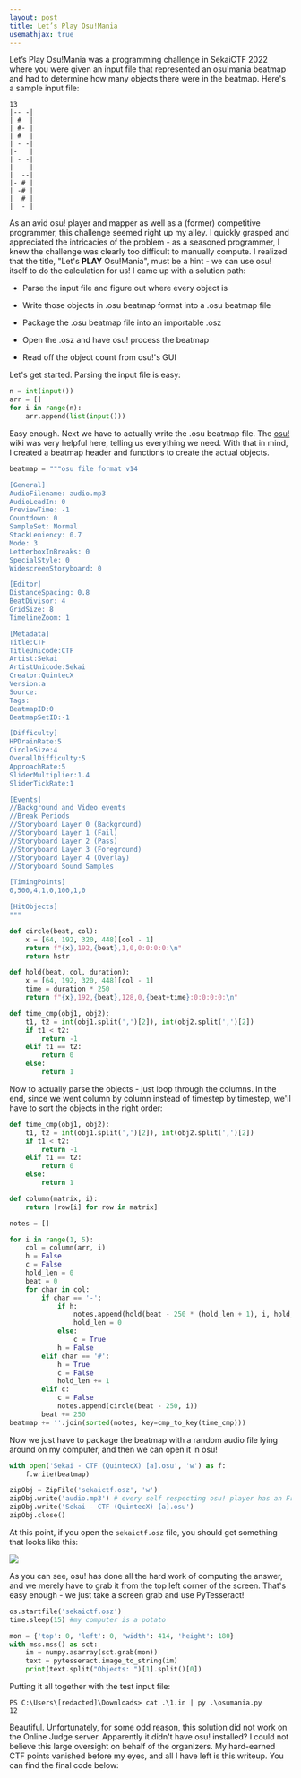 ```yaml
---
layout: post
title: Let’s Play Osu!Mania
usemathjax: true
---
```


Let’s Play Osu!Mania was a programming challenge in SekaiCTF 2022 where you were given an input file that represented an osu!mania beatmap and had to determine how many objects there were in the beatmap. Here's a sample input file:

```
13
|-- -|
| #  |
| #- |
| #  |
| - -|
|-   |
| - -|
|    |
|  --|
|- # |
| -# |
|  # |
|  - |
```

As an avid osu! player and mapper as well as a (former) competitive programmer, this challenge seemed right up my alley. I quickly grasped and appreciated the intricacies of the problem - as a seasoned programmer, I knew the challenge was clearly too difficult to manually compute. I realized that the title, "Let's **PLAY** Osu!Mania", must be a hint - we can use osu! itself to do the calculation for us! I came up with a solution path:

* Parse the input file and figure out where every object is

* Write those objects in .osu beatmap format into a .osu beatmap file

* Package the .osu beatmap file into an importable .osz

* Open the .osz and have osu! process the beatmap

* Read off the object count from osu!'s GUI

Let's get started. Parsing the input file is easy:

```python
n = int(input())
arr = []
for i in range(n):
    arr.append(list(input()))
```

Easy enough. Next we have to actually write the .osu beatmap file. The [osu!](https://osu.ppy.sh/wiki/en/Client/File_formats/Osu_%28file_format%29) wiki was very helpful here, telling us everything we need. With that in mind, I created a beatmap header and functions to create the actual objects.

```python
beatmap = """osu file format v14

[General]
AudioFilename: audio.mp3
AudioLeadIn: 0
PreviewTime: -1
Countdown: 0
SampleSet: Normal
StackLeniency: 0.7
Mode: 3
LetterboxInBreaks: 0
SpecialStyle: 0
WidescreenStoryboard: 0

[Editor]
DistanceSpacing: 0.8
BeatDivisor: 4
GridSize: 8
TimelineZoom: 1

[Metadata]
Title:CTF
TitleUnicode:CTF
Artist:Sekai
ArtistUnicode:Sekai
Creator:QuintecX
Version:a
Source:
Tags:
BeatmapID:0
BeatmapSetID:-1

[Difficulty]
HPDrainRate:5
CircleSize:4
OverallDifficulty:5
ApproachRate:5
SliderMultiplier:1.4
SliderTickRate:1

[Events]
//Background and Video events
//Break Periods
//Storyboard Layer 0 (Background)
//Storyboard Layer 1 (Fail)
//Storyboard Layer 2 (Pass)
//Storyboard Layer 3 (Foreground)
//Storyboard Layer 4 (Overlay)
//Storyboard Sound Samples

[TimingPoints]
0,500,4,1,0,100,1,0

[HitObjects]
"""

def circle(beat, col):
    x = [64, 192, 320, 448][col - 1]
    return f"{x},192,{beat},1,0,0:0:0:0:\n"
    return hstr

def hold(beat, col, duration):
    x = [64, 192, 320, 448][col - 1]
    time = duration * 250
    return f"{x},192,{beat},128,0,{beat+time}:0:0:0:0:\n"

def time_cmp(obj1, obj2):
    t1, t2 = int(obj1.split(',')[2]), int(obj2.split(',')[2])
    if t1 < t2:
        return -1
    elif t1 == t2:
        return 0
    else:
        return 1


```

Now to actually parse the objects - just loop through the columns. In the end, since we went column by column instead of timestep by timestep, we'll have to sort the objects in the right order:

```python
def time_cmp(obj1, obj2):
    t1, t2 = int(obj1.split(',')[2]), int(obj2.split(',')[2])
    if t1 < t2:
        return -1
    elif t1 == t2:
        return 0
    else:
        return 1

def column(matrix, i):
    return [row[i] for row in matrix]

notes = []

for i in range(1, 5):
    col = column(arr, i)
    h = False
    c = False
    hold_len = 0
    beat = 0
    for char in col:
        if char == '-':
            if h:
                notes.append(hold(beat - 250 * (hold_len + 1), i, hold_len + 1))
                hold_len = 0
            else:
                c = True
            h = False
        elif char == '#':
            h = True
            c = False
            hold_len += 1
        elif c:
            c = False
            notes.append(circle(beat - 250, i))
        beat += 250
beatmap += ''.join(sorted(notes, key=cmp_to_key(time_cmp)))
```

Now we just have to package the beatmap with a random audio file lying around on my computer, and then we can open it in osu!

```python
with open('Sekai - CTF (QuintecX) [a].osu', 'w') as f:
    f.write(beatmap)

zipObj = ZipFile('sekaictf.osz', 'w')
zipObj.write('audio.mp3') # every self respecting osu! player has an Freedom Dive audio.mp3 in every single folder
zipObj.write('Sekai - CTF (QuintecX) [a].osu')
zipObj.close()
```

At this point, if you open the `sekaictf.osz` file, you should get something that looks like this:

![](https://i.imgur.com/Tu3L6uy.jpg)

As you can see, osu! has done all the hard work of computing the answer, and we merely have to grab it from the top left corner of the screen. That's easy enough - we just take a screen grab and use PyTesseract!

```python
os.startfile('sekaictf.osz')  
time.sleep(15) #my computer is a potato

mon = {'top': 0, 'left': 0, 'width': 414, 'height': 180}
with mss.mss() as sct:
    im = numpy.asarray(sct.grab(mon))
    text = pytesseract.image_to_string(im)
    print(text.split("Objects: ")[1].split()[0])
```

Putting it all together with the test input file:

```
PS C:\Users\[redacted]\Downloads> cat .\1.in | py .\osumania.py
12
```

Beautiful. Unfortunately, for some odd reason, this solution did not work on the Online Judge server. Apparently it didn't have osu! installed? I could not believe this large oversight on behalf of the organizers. My hard-earned CTF points vanished before my eyes, and all I have left is this writeup. You can find the final code below:

```python

```